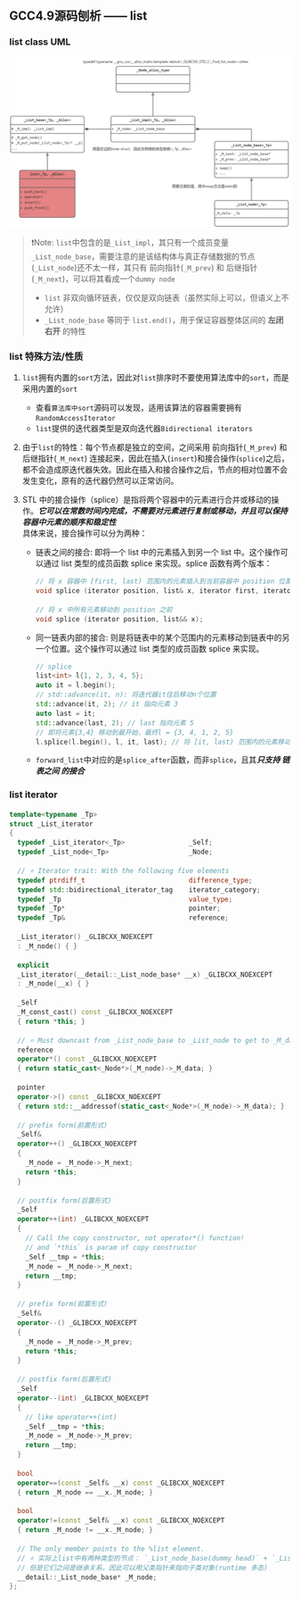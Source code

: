 ## GCC4.9源码刨析 —— list

### list class UML
![list uml](list_uml.jpg)

> ❗Note: `list`中包含的是`_List_impl`，其只有一个成员变量`_List_node_base`，需要注意的是该结构体与真正存储数据的节点(`_List_node`)还不太一样，其只有 前向指针(`_M_prev`) 和 后继指针(`_M_next`)，可以将其看成一个`dummy node`
>    - `list` 非双向循环链表，仅仅是双向链表（虽然实际上可以，但语义上不允许）
>    - `_List_node_base` 等同于 `list.end()`，用于保证容器整体区间的 **左闭右开** 的特性

### list 特殊方法/性质

1. `list`拥有内置的`sort`方法，因此对`list`排序时不要使用算法库中的`sort`，而是采用内置的`sort`
    - 查看`算法库中sort`源码可以发现，适用该算法的容器需要拥有`RandomAccessIterator`
    - `list`提供的迭代器类型是双向迭代器`Bidirectional iterators`

2.  由于`list`的特性：每个节点都是独立的空间，之间采用 前向指针(`_M_prev`) 和 后继指针(`_M_next`) 连接起来，因此在插入(`insert`)和接合操作(`splice`)之后，都不会造成原迭代器失效。因此在插入和接合操作之后，节点的相对位置不会发生变化，原有的迭代器仍然可以正常访问。

3. STL 中的接合操作（splice）是指将两个容器中的元素进行合并或移动的操作。***它可以在常数时间内完成，不需要对元素进行复制或移动，并且可以保持容器中元素的顺序和稳定性*** \
  具体来说，接合操作可以分为两种：
    - 链表之间的接合: 即将一个 list 中的元素插入到另一个 list 中。这个操作可以通过 list 类型的成员函数 splice 来实现。splice 函数有两个版本：
      ```c++
      // 将 x 容器中 [first, last) 范围内的元素插入到当前容器中 position 位置之前
      void splice (iterator position, list& x, iterator first, iterator last);

      // 将 x 中所有元素移动到 position 之前
      void splice (iterator position, list&& x);
      ```

    - 同一链表内部的接合: 则是将链表中的某个范围内的元素移动到链表中的另一个位置。这个操作可以通过 list 类型的成员函数 splice 来实现。
      ```c++
      // splice
      list<int> l{1, 2, 3, 4, 5};
      auto it = l.begin();
      // std::advance(it, n): 将迭代器it往后移动n个位置
      std::advance(it, 2); // it 指向元素 3
      auto last = it;
      std::advance(last, 2); // last 指向元素 5
      // 即将元素{3,4} 移动到最开始，最终l = {3, 4, 1, 2, 5}
      l.splice(l.begin(), l, it, last); // 将 [it, last) 范围内的元素移动到链表头部
      ```
    - `forward_list`中对应的是`splice_after`函数，而非`splice`，且其***只支持 链表之间 的接合***

### list iterator
```c++
template<typename _Tp>
struct _List_iterator
{
  typedef _List_iterator<_Tp>                _Self;
  typedef _List_node<_Tp>                    _Node;

  // ⭐ Iterator trait: With the following five elements
  typedef ptrdiff_t                          difference_type;
  typedef std::bidirectional_iterator_tag    iterator_category;
  typedef _Tp                                value_type;
  typedef _Tp*                               pointer;
  typedef _Tp&                               reference;

  _List_iterator() _GLIBCXX_NOEXCEPT
  : _M_node() { }

  explicit
  _List_iterator(__detail::_List_node_base* __x) _GLIBCXX_NOEXCEPT
  : _M_node(__x) { }

  _Self
  _M_const_cast() const _GLIBCXX_NOEXCEPT
  { return *this; }

  // ⭐ Must downcast from _List_node_base to _List_node to get to _M_data.
  reference
  operator*() const _GLIBCXX_NOEXCEPT
  { return static_cast<_Node*>(_M_node)->_M_data; }

  pointer
  operator->() const _GLIBCXX_NOEXCEPT
  { return std::__addressof(static_cast<_Node*>(_M_node)->_M_data); }

  // prefix form(前置形式)
  _Self&
  operator++() _GLIBCXX_NOEXCEPT
  {
    _M_node = _M_node->_M_next;
    return *this;
  }

  // postfix form(后置形式)
  _Self
  operator++(int) _GLIBCXX_NOEXCEPT
  {
    // Call the copy constructor, not operator*() function! 
    // and `*this` is param of copy constructor
    _Self __tmp = *this;        
    _M_node = _M_node->_M_next;
    return __tmp;
  }

  // prefix form(前置形式)
  _Self&
  operator--() _GLIBCXX_NOEXCEPT
  {
    _M_node = _M_node->_M_prev;
    return *this;
  }

  // postfix form(后置形式)
  _Self
  operator--(int) _GLIBCXX_NOEXCEPT
  {
    // like operator++(int)
    _Self __tmp = *this;
    _M_node = _M_node->_M_prev;
    return __tmp;
  }

  bool
  operator==(const _Self& __x) const _GLIBCXX_NOEXCEPT
  { return _M_node == __x._M_node; }

  bool
  operator!=(const _Self& __x) const _GLIBCXX_NOEXCEPT
  { return _M_node != __x._M_node; }

  // The only member points to the %list element.
  // ⭐ 实际上list中有两种类型的节点： `_List_node_base(dummy head)` + `_List_node`
  // 但是它们之间是继承关系，因此可以用父类指针来指向子类对象(runtime 多态)
  __detail::_List_node_base* _M_node;
};
```

